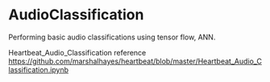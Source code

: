 # AudioClassification
Performing basic audio classifications using tensor flow, ANN. 

Heartbeat_Audio_Classification reference 
https://github.com/marshalhayes/heartbeat/blob/master/Heartbeat_Audio_Classification.ipynb

